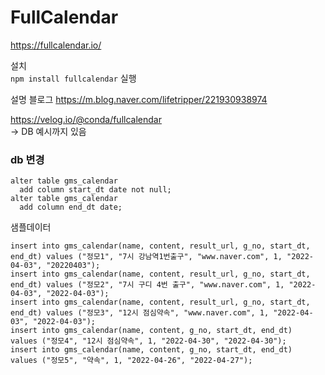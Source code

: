 # FullCalendar

https://fullcalendar.io/

설치  
`npm install fullcalendar` 실행

설명 블로그
https://m.blog.naver.com/lifetripper/221930938974  
  
https://velog.io/@conda/fullcalendar  
-> DB 예시까지 있음  

### db 변경
```
alter table gms_calendar
  add column start_dt date not null;
alter table gms_calendar
  add column end_dt date;
```

샘플데이터
```
insert into gms_calendar(name, content, result_url, g_no, start_dt, end_dt) values ("정모1", "7시 강남역1번출구", "www.naver.com", 1, "2022-04-03", "20220403");
insert into gms_calendar(name, content, result_url, g_no, start_dt, end_dt) values ("정모2", "7시 구디 4번 출구", "www.naver.com", 1, "2022-04-03", "2022-04-03");
insert into gms_calendar(name, content, result_url, g_no, start_dt, end_dt) values ("정모3", "12시 점심약속", "www.naver.com", 1, "2022-04-03", "2022-04-03");
insert into gms_calendar(name, content, g_no, start_dt, end_dt) 
values ("정모4", "12시 점심약속", 1, "2022-04-30", "2022-04-30");
insert into gms_calendar(name, content, g_no, start_dt, end_dt) 
values ("정모5", "약속", 1, "2022-04-26", "2022-04-27");
```

